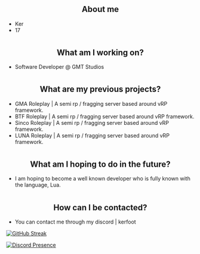 # <h2 align="center">About me</h2>
- Ker
- 17

# <h2 align="center">What am I working on?</h2>
- Software Developer @ GMT Studios

# <h2 align="center">What are my previous projects?</h2>
- GMA Roleplay | A semi rp / fragging server based around vRP framework.
- BTF Roleplay | A semi rp / fragging server based around vRP framework.
- Sinco Roleplay | A semi rp / fragging server based around vRP framework.
- LUNA Roleplay | A semi rp / fragging server based around vRP framework.

# <h2 align="center">What am I hoping to do in the future?</h2>
- I am hoping to become a well known developer who is fully known with the language, Lua.

# <h2 align="center">How can I be contacted?</h2>
- You can contact me through my discord | kerfoot

[![GitHub Streak](https://github-readme-streak-stats.herokuapp.com?user=eluxbar&theme=dark&hide_border=true)](https://git.io/streak-stats)

[![Discord Presence](https://lanyard.cnrad.dev/api/1041903927253286952)](https://discord.com/users/1041903927253286952)
